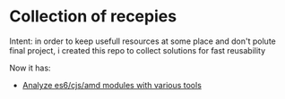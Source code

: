 # Collection of recepies

Intent: in order to keep usefull resources at some place and don't polute final project, i created 
this repo to collect solutions for fast reusability

Now it has:

* [Analyze es6/cjs/amd modules with various tools](./analyze)
